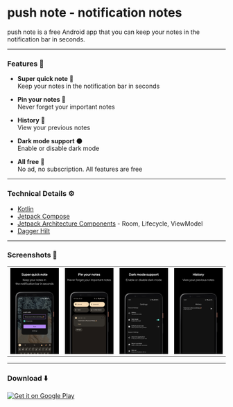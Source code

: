 
# push note - notification notes
push note is a free Android app that you can keep your notes in the notification bar in seconds.

___

### Features 🌟
- **Super quick note** 📝  
Keep your notes in the notification bar in seconds  
  
- **Pin your notes** 📌  
Never forget your important notes  
  
- **History** 📜  
View your previous notes  
  
- **Dark mode support** 🌑  
Enable or disable dark mode  
  
- **All free** 🤑  
No ad, no subscription. All features are free

___

### Technical Details ⚙️

- [Kotlin](https://kotlinlang.org/) 
- [Jetpack Compose](https://developer.android.com/jetpack/compose)
- [Jetpack Architecture Components](https://developer.android.com/topic/libraries/architecture/) - Room, Lifecycle, ViewModel
- [Dagger Hilt](https://dagger.dev/hilt/)
___

### Screenshots 📸
|  |  |  |  |
|--|--|--|--|
| <img src="/art/2.jpg"/>| <img src="/art/3.jpg"/> | <img src="/art/4.jpg"/> | <img src="/art/5.jpg"/>|

___

### Download ⬇️
<a href='https://play.google.com/store/apps/details?id=com.penguenlabs.pushnote&pcampaignid=pcampaignidMKT-Other-global-all-co-prtnr-py-PartBadge-Mar2515-1'><img alt='Get it on Google Play' src='https://play.google.com/intl/en_us/badges/static/images/badges/en_badge_web_generic.png' width="200"/></a>
